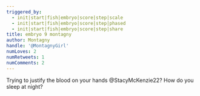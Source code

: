 ```yaml
---
triggered_by:
  - init|start|fish|embryo|score|step|scale
  - init|start|fish|embryo|score|step|phased
  - init|start|fish|embryo|score|step|share
title: embryo 9 montagny
author: Montagny
handle: '@MontagnyGirl'
numLoves: 2
numRetweets: 1
numComments: 2
---
```

Trying to justify the blood on your hands @StacyMcKenzie22? How do you sleep at night?
